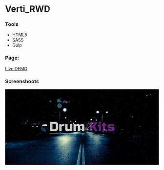 # Verti_RWD

### Tools
- HTML5
- SASS
- Gulp

### Page:

[Live DEMO](https://dawidgierdal.github.io/Verti_RWD/)


### Screenshoots
![Image](https://github.com/dawidgierdal/Drum_Kits/blob/master/Screenshots/Header_Drum_Kits.PNG)
